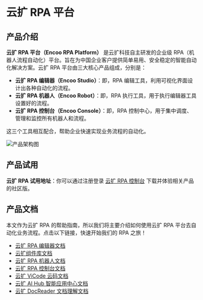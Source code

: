 # 云扩 RPA 平台

## 产品介绍

**云扩 RPA 平台（Encoo RPA Platform）** 是云扩科技自主研发的企业级 RPA（机器人流程自动化）平台。旨在为中国企业客户提供简单易用、安全稳定的智能自动化解决方案。云扩 RPA 平台由三大核心产品组成，分别是：

- **云扩 RPA 编辑器（Encoo Studio）**：即，RPA 编辑工具，利用可视化界面设计出各种自动化的流程。
- **云扩 RPA 机器人（Encoo Robot）**：即，RPA 执行工具，用于执行编辑器工具设置好的流程。
- **云扩 RPA 控制台（Encoo Console）**：即，RPA 控制中心，用于集中调度、管理和监控所有机器人和流程。

这三个工具相互配合，帮助企业快速实现业务流程的自动化。

![产品架构图](https://docimages.blob.core.chinacloudapi.cn/images/encoo-structure.png)

## 产品试用

**云扩 RPA 试用地址**：你可以通过注册登录 [云扩 RPA 控制台](https://console.encoo.com/) 下载并体验相关产品的社区版。

## 产品文档

本文作为云扩 RPA 的帮助指南，所以我们将主要介绍如何使用云扩 RPA 平台去自动化业务流程。点击以下链接，快速开始我们的 RPA 之旅！

- [云扩 RPA 编辑器文档](./Studio/README.md)
- [云扩组件库文档](./Activities/README.md)
- [云扩 RPA 机器人文档](./Robot/aboutRobot.md)
- [云扩 RPA 控制台文档](./Console/README.md)
- [云扩 ViCode 云码文档](./Apps/README.md)
- [云扩 AI Hub 智能应用中心文档](./AIHub/README.md)
- [云扩 DocReader 文档理解文档](./DocReader/README.md)
